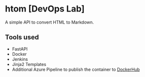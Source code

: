 # htom [DevOps Lab]

A simple API to convert HTML to Markdown.

## Tools used

- FastAPI
- Docker
- Jenkins
- Jinja2 Templates
- Additional Azure Pipeline to publish the container to [DockerHub](https://hub.docker.com/r/themohitnair/htom)
